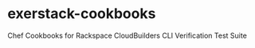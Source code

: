 exerstack-cookbooks
===================

Chef Cookbooks for Rackspace CloudBuilders CLI Verification Test Suite